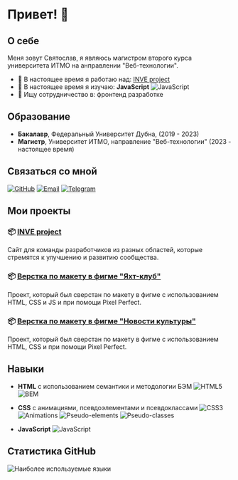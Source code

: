 # Привет! 👋

## О себе

Меня зовут Святослав, я являюсь магистром второго курса университета ИТМО на анправлении "Веб-технологии".

- 🔭 В настоящее время я работаю над: [INVE project](https://github.com/sweeser/INVE-project)
- 🌱 В настоящее время я изучаю: **JavaScript**
  ![JavaScript](https://img.shields.io/badge/JavaScript-323330?style=flat&logo=javascript&logoColor=F7DF1E)
- 👯 Ищу сотрудничество в: фронтенд разработке

## Образование

- **Бакалавр**, Федеральный Университет Дубна, (2019 - 2023)
- **Магистр**, Университет ИТМО, направление "Веб-технологии" (2023 - настоящее время)

## Связаться со мной

[![GitHub](https://img.shields.io/badge/GitHub-black?style=flat&logo=github)](https://github.com/sweeser)
[![Email](https://img.shields.io/badge/Email-red?style=flat&logo=gmail)](mailto:shemelin-01@mail.ru)
[![Telegram](https://img.shields.io/badge/Telegram-2CA5E0?style=flat&logo=telegram&logoColor=white)](https://t.me/sweeser)

## Мои проекты

### 📦 [INVE project](https://github.com/sweeser/INVE-project)
Сайт для команды разработчиков из разных областей, которые стремятся к улучшению и развитию сообщества.

### 📦 [Верстка по макету в фигме "Яхт-клуб"](https://github.com/sweeser/ship-layout)
Проект, который был сверстан по макету в фигме с использованием HTML, CSS и JS и при помощи Pixel Perfect.

### 📦 [Верстка по макету в фигме "Новости культуры"](https://github.com/sweeser/culture-layout)
Проект, который был сверстан по макету в фигме с использованием HTML, CSS и при помощи Pixel Perfect.

## Навыки

- **HTML** с использованием семантики и методологии БЭМ
  ![HTML5](https://img.shields.io/badge/HTML5-E34F26?style=flat&logo=html5&logoColor=white)
  ![BEM](https://img.shields.io/badge/BEM-000000?style=flat&logo=bem&logoColor=white)

- **CSS** с анимациями, псевдоэлементами и псевдоклассами
  ![CSS3](https://img.shields.io/badge/CSS3-1572B6?style=flat&logo=css3&logoColor=white)
  ![Animations](https://img.shields.io/badge/Animations-FF4088?style=flat&logo=css3&logoColor=white)
  ![Pseudo-elements](https://img.shields.io/badge/Pseudo--elements-7952B3?style=flat&logo=css3&logoColor=white)
  ![Pseudo-classes](https://img.shields.io/badge/Pseudo--classes-228B22?style=flat&logo=css3&logoColor=white)

- **JavaScript**
  ![JavaScript](https://img.shields.io/badge/JavaScript-323330?style=flat&logo=javascript&logoColor=F7DF1E)

## Статистика GitHub

![Наиболее используемые языки](https://github-readme-stats.vercel.app/api/top-langs/?username=sweeser&layout=compact&theme=radical)
